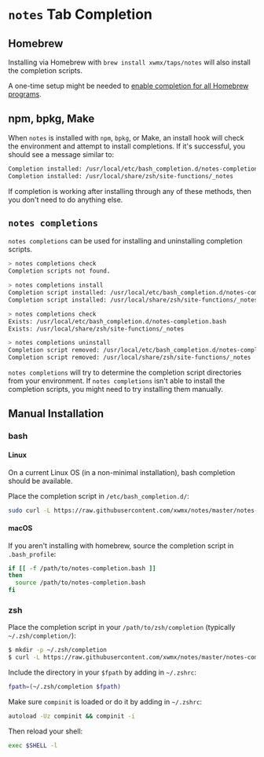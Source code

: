 # `notes` Tab Completion

## Homebrew

Installing via Homebrew with `brew install xwmx/taps/notes` will also
install the completion scripts.

A one-time setup might be needed to [enable completion for all Homebrew
programs](https://docs.brew.sh/Shell-Completion).

## npm, bpkg, Make

When `notes` is installed with `npm`, `bpkg`, or Make, an install hook will
check the environment and attempt to install completions. If it's successful,
you should see a message similar to:

```bash
Completion installed: /usr/local/etc/bash_completion.d/notes-completion.bash
Completion installed: /usr/local/share/zsh/site-functions/_notes
```

If completion is working after installing through any of these methods, then
you don't need to do anything else.

## `notes completions`

`notes completions` can be used for installing and uninstalling completion
scripts.

```bash
> notes completions check
Completion scripts not found.

> notes completions install
Completion script installed: /usr/local/etc/bash_completion.d/notes-completion.bash
Completion script installed: /usr/local/share/zsh/site-functions/_notes

> notes completions check
Exists: /usr/local/etc/bash_completion.d/notes-completion.bash
Exists: /usr/local/share/zsh/site-functions/_notes

> notes completions uninstall
Completion script removed: /usr/local/etc/bash_completion.d/notes-completion.bash
Completion script removed: /usr/local/share/zsh/site-functions/_notes
```

`notes completions` will try to determine the completion script directories
from your environment. If `notes completions` isn't able to install
the completion scripts, you might need to try installing them manually.

## Manual Installation

### bash

#### Linux

On a current Linux OS (in a non-minimal installation), bash completion should
be available.

Place the completion script in `/etc/bash_completion.d/`:

```bash
sudo curl -L https://raw.githubusercontent.com/xwmx/notes/master/notes-completion.bash -o /etc/bash_completion.d/notes
```

#### macOS

If you aren't installing with homebrew, source the completion script in
`.bash_profile`:

```sh
if [[ -f /path/to/notes-completion.bash ]]
then
  source /path/to/notes-completion.bash
fi
```

### zsh

Place the completion script in your `/path/to/zsh/completion` (typically
`~/.zsh/completion/`):

```bash
$ mkdir -p ~/.zsh/completion
$ curl -L https://raw.githubusercontent.com/xwmx/notes/master/notes-completion.zsh > ~/.zsh/completion/_notes
```
Include the directory in your `$fpath` by adding in `~/.zshrc`:

```bash
fpath=(~/.zsh/completion $fpath)
```

Make sure `compinit` is loaded or do it by adding in `~/.zshrc`:

```bash
autoload -Uz compinit && compinit -i
```

Then reload your shell:

```bash
exec $SHELL -l
```
